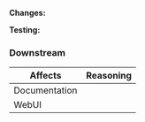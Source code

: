 **Changes:**

<!-- Briefly describe what changed. -->

**Testing:**

<!-- If necessary provide testing instructions or refer reviewer to ticket. -->

### Downstream
<!--- Note downstream areas that can be affected with a brief reasoning after "|" of each -->

|Affects         |Reasoning
|----------------|-------------------------------
|Documentation   |
|WebUI           |

